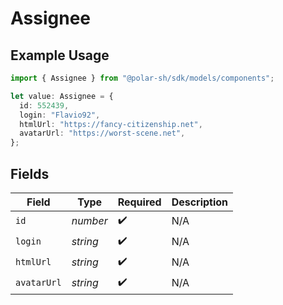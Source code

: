 # Assignee

## Example Usage

```typescript
import { Assignee } from "@polar-sh/sdk/models/components";

let value: Assignee = {
  id: 552439,
  login: "Flavio92",
  htmlUrl: "https://fancy-citizenship.net",
  avatarUrl: "https://worst-scene.net",
};
```

## Fields

| Field              | Type               | Required           | Description        |
| ------------------ | ------------------ | ------------------ | ------------------ |
| `id`               | *number*           | :heavy_check_mark: | N/A                |
| `login`            | *string*           | :heavy_check_mark: | N/A                |
| `htmlUrl`          | *string*           | :heavy_check_mark: | N/A                |
| `avatarUrl`        | *string*           | :heavy_check_mark: | N/A                |